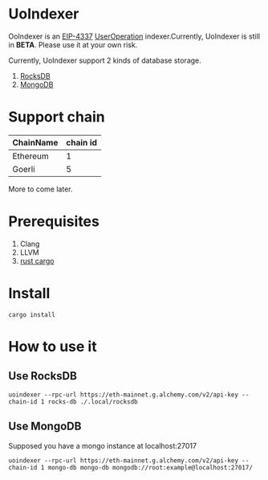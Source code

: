 # UoIndexer

OoIndexer is an [EIP-4337](https://eips.ethereum.org/EIPS/eip-4337) [UserOperation](https://github.com/eth-infinitism/account-abstraction/blob/develop/eip/EIPS/eip-4337.md#definitions) indexer.Currently, UoIndexer is still in **BETA**. Please use it at your own risk.

Currently, UoIndexer support 2 kinds of database storage.

1. [RocksDB](https://rocksdb.org/)
2. [MongoDB](https://www.mongodb.com/)

# Support chain

| ChainName     | chain id      |
| ------------- | ------------- |
| Ethereum      | 1  |
| Goerli  | 5  |


More to come later.

# Prerequisites

1. Clang
2. LLVM
3. [rust cargo](https://doc.rust-lang.org/cargo/getting-started/installation.html)

# Install

```
cargo install 
```

# How to use it

## Use RocksDB

```
uoindexer --rpc-url https://eth-mainnet.g.alchemy.com/v2/api-key --chain-id 1 rocks-db ./.local/rocksdb
```

## Use MongoDB

Supposed you have a mongo instance at localhost:27017

```
uoindexer --rpc-url https://eth-mainnet.g.alchemy.com/v2/api-key --chain-id 1 mongo-db mongo-db mongodb://root:example@localhost:27017/
```